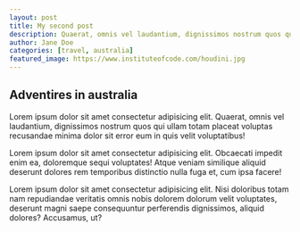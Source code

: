 ```yaml
---
layout: post
title: My second post
description: Quaerat, omnis vel laudantium, dignissimos nostrum quos qui ullam totam placeat.
author: Jane Doe
categories: [travel, australia]
featured_image: https://www.instituteofcode.com/houdini.jpg
---
```


## Adventires in australia

Lorem ipsum dolor sit amet consectetur adipisicing elit. Quaerat, omnis vel laudantium, dignissimos nostrum quos qui ullam totam placeat voluptas recusandae minima dolor sit error eum in quis velit voluptatibus!

Lorem ipsum dolor sit amet consectetur adipisicing elit. Obcaecati impedit enim ea, doloremque sequi voluptates! Atque veniam similique aliquid deserunt dolores rem temporibus distinctio nulla fuga et, cum ipsa facere!

Lorem ipsum dolor sit amet consectetur adipisicing elit. Nisi doloribus totam nam repudiandae veritatis omnis nobis dolorem dolorum velit voluptates, deserunt magni saepe consequuntur perferendis dignissimos, aliquid dolores? Accusamus, ut?